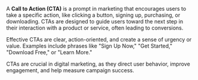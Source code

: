 A **Call to Action (CTA)** is a prompt in marketing that encourages users to take a specific action, like clicking a button, signing up, purchasing, or downloading. CTAs are designed to guide users toward the next step in their interaction with a product or service, often leading to conversions.

Effective CTAs are clear, action-oriented, and create a sense of urgency or value. Examples include phrases like "Sign Up Now," "Get Started," "Download Free," or "Learn More." 

CTAs are crucial in digital marketing, as they direct user behavior, improve engagement, and help measure campaign success.